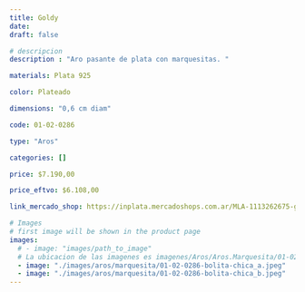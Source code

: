 ```yaml
---
title: Goldy
date: 
draft: false

# descripcion
description : "Aro pasante de plata con marquesitas. "

materials: Plata 925

color: Plateado

dimensions: "0,6 cm diam"

code: 01-02-0286

type: "Aros"

categories: []

price: $7.190,00

price_eftvo: $6.108,00

link_mercado_shop: https://inplata.mercadoshops.com.ar/MLA-1113262675-goldy-_JM

# Images
# first image will be shown in the product page
images:
  # - image: "images/path_to_image"
  # La ubicacion de las imagenes es imagenes/Aros/Aros.Marquesita/01-02-0286-goldy
  - image: "./images/aros/marquesita/01-02-0286-bolita-chica_a.jpeg"
  - image: "./images/aros/marquesita/01-02-0286-bolita-chica_b.jpeg"
---
```

